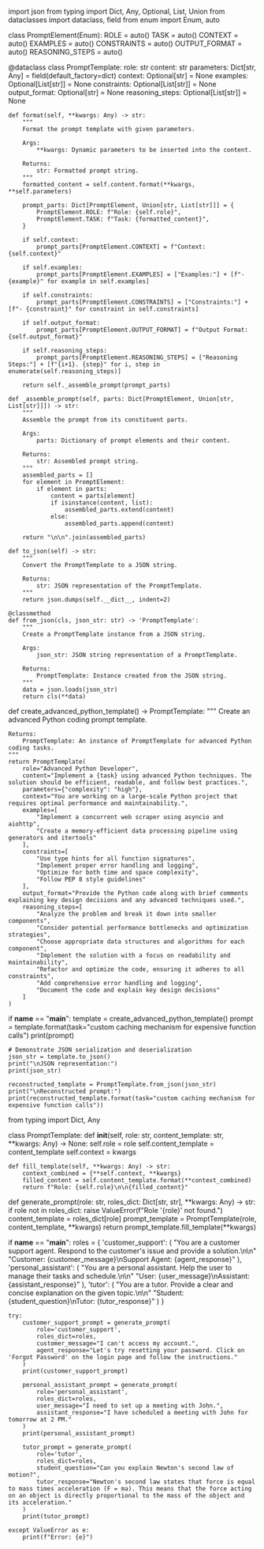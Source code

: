 import json
from typing import Dict, Any, Optional, List, Union
from dataclasses import dataclass, field
from enum import Enum, auto


class PromptElement(Enum):
    ROLE = auto()
    TASK = auto()
    CONTEXT = auto()
    EXAMPLES = auto()
    CONSTRAINTS = auto()
    OUTPUT_FORMAT = auto()
    REASONING_STEPS = auto()


@dataclass
class PromptTemplate:
    role: str
    content: str
    parameters: Dict[str, Any] = field(default_factory=dict)
    context: Optional[str] = None
    examples: Optional[List[str]] = None
    constraints: Optional[List[str]] = None
    output_format: Optional[str] = None
    reasoning_steps: Optional[List[str]] = None

    def format(self, **kwargs: Any) -> str:
        """
        Format the prompt template with given parameters.

        Args:
            **kwargs: Dynamic parameters to be inserted into the content.

        Returns:
            str: Formatted prompt string.
        """
        formatted_content = self.content.format(**kwargs, **self.parameters)
        
        prompt_parts: Dict[PromptElement, Union[str, List[str]]] = {
            PromptElement.ROLE: f"Role: {self.role}",
            PromptElement.TASK: f"Task: {formatted_content}",
        }
        
        if self.context:
            prompt_parts[PromptElement.CONTEXT] = f"Context: {self.context}"
        
        if self.examples:
            prompt_parts[PromptElement.EXAMPLES] = ["Examples:"] + [f"- {example}" for example in self.examples]
        
        if self.constraints:
            prompt_parts[PromptElement.CONSTRAINTS] = ["Constraints:"] + [f"- {constraint}" for constraint in self.constraints]
        
        if self.output_format:
            prompt_parts[PromptElement.OUTPUT_FORMAT] = f"Output Format: {self.output_format}"
        
        if self.reasoning_steps:
            prompt_parts[PromptElement.REASONING_STEPS] = ["Reasoning Steps:"] + [f"{i+1}. {step}" for i, step in enumerate(self.reasoning_steps)]
        
        return self._assemble_prompt(prompt_parts)

    def _assemble_prompt(self, parts: Dict[PromptElement, Union[str, List[str]]]) -> str:
        """
        Assemble the prompt from its constituent parts.

        Args:
            parts: Dictionary of prompt elements and their content.

        Returns:
            str: Assembled prompt string.
        """
        assembled_parts = []
        for element in PromptElement:
            if element in parts:
                content = parts[element]
                if isinstance(content, list):
                    assembled_parts.extend(content)
                else:
                    assembled_parts.append(content)
        
        return "\n\n".join(assembled_parts)

    def to_json(self) -> str:
        """
        Convert the PromptTemplate to a JSON string.

        Returns:
            str: JSON representation of the PromptTemplate.
        """
        return json.dumps(self.__dict__, indent=2)

    @classmethod
    def from_json(cls, json_str: str) -> 'PromptTemplate':
        """
        Create a PromptTemplate instance from a JSON string.

        Args:
            json_str: JSON string representation of a PromptTemplate.

        Returns:
            PromptTemplate: Instance created from the JSON string.
        """
        data = json.loads(json_str)
        return cls(**data)


def create_advanced_python_template() -> PromptTemplate:
    """
    Create an advanced Python coding prompt template.

    Returns:
        PromptTemplate: An instance of PromptTemplate for advanced Python coding tasks.
    """
    return PromptTemplate(
        role="Advanced Python Developer",
        content="Implement a {task} using advanced Python techniques. The solution should be efficient, readable, and follow best practices.",
        parameters={"complexity": "high"},
        context="You are working on a large-scale Python project that requires optimal performance and maintainability.",
        examples=[
            "Implement a concurrent web scraper using asyncio and aiohttp",
            "Create a memory-efficient data processing pipeline using generators and itertools"
        ],
        constraints=[
            "Use type hints for all function signatures",
            "Implement proper error handling and logging",
            "Optimize for both time and space complexity",
            "Follow PEP 8 style guidelines"
        ],
        output_format="Provide the Python code along with brief comments explaining key design decisions and any advanced techniques used.",
        reasoning_steps=[
            "Analyze the problem and break it down into smaller components",
            "Consider potential performance bottlenecks and optimization strategies",
            "Choose appropriate data structures and algorithms for each component",
            "Implement the solution with a focus on readability and maintainability",
            "Refactor and optimize the code, ensuring it adheres to all constraints",
            "Add comprehensive error handling and logging",
            "Document the code and explain key design decisions"
        ]
    )


if __name__ == "__main__":
    template = create_advanced_python_template()
    prompt = template.format(task="custom caching mechanism for expensive function calls")
    print(prompt)
    
    # Demonstrate JSON serialization and deserialization
    json_str = template.to_json()
    print("\nJSON representation:")
    print(json_str)
    
    reconstructed_template = PromptTemplate.from_json(json_str)
    print("\nReconstructed prompt:")
    print(reconstructed_template.format(task="custom caching mechanism for expensive function calls"))



from typing import Dict, Any

class PromptTemplate:
    def __init__(self, role: str, content_template: str, **kwargs: Any) -> None:
        self.role = role
        self.content_template = content_template
        self.context = kwargs

    def fill_template(self, **kwargs: Any) -> str:
        context_combined = {**self.context, **kwargs}
        filled_content = self.content_template.format(**context_combined)
        return f"Role: {self.role}\n\n{filled_content}"


def generate_prompt(role: str, roles_dict: Dict[str, str], **kwargs: Any) -> str:
    if role not in roles_dict:
        raise ValueError(f"Role '{role}' not found.")
    content_template = roles_dict[role]
    prompt_template = PromptTemplate(role, content_template, **kwargs)
    return prompt_template.fill_template(**kwargs)


if __name__ == "__main__":
    roles = {
        'customer_support': (
            "You are a customer support agent. Respond to the customer's issue and provide a solution.\n\n"
            "Customer: {customer_message}\nSupport Agent: {agent_response}"
        ),
        'personal_assistant': (
            "You are a personal assistant. Help the user to manage their tasks and schedule.\n\n"
            "User: {user_message}\nAssistant: {assistant_response}"
        ),
        'tutor': (
            "You are a tutor. Provide a clear and concise explanation on the given topic.\n\n"
            "Student: {student_question}\nTutor: {tutor_response}"
        )
    }

    try:
        customer_support_prompt = generate_prompt(
            role='customer_support',
            roles_dict=roles,
            customer_message="I can't access my account.",
            agent_response="Let's try resetting your password. Click on 'Forgot Password' on the login page and follow the instructions."
        )
        print(customer_support_prompt)

        personal_assistant_prompt = generate_prompt(
            role='personal_assistant',
            roles_dict=roles,
            user_message="I need to set up a meeting with John.",
            assistant_response="I have scheduled a meeting with John for tomorrow at 2 PM."
        )
        print(personal_assistant_prompt)

        tutor_prompt = generate_prompt(
            role='tutor',
            roles_dict=roles,
            student_question="Can you explain Newton's second law of motion?",
            tutor_response="Newton's second law states that force is equal to mass times acceleration (F = ma). This means that the force acting on an object is directly proportional to the mass of the object and its acceleration."
        )
        print(tutor_prompt)

    except ValueError as e:
        print(f"Error: {e}")